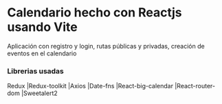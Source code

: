 # Calendario hecho con Reactjs usando Vite

Aplicación con registro y login, rutas públicas y privadas, creación de eventos en el calendario

### Librerias usadas
Redux
|Redux-toolkit
|Axios
|Date-fns
|React-big-calendar
|React-router-dom
|Sweetalert2
